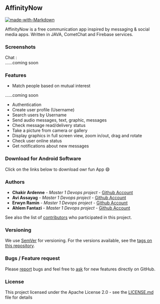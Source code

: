 ## AffinityNow

[![made-with-Markdown](https://img.shields.io/badge/Made%20with-Markdown-1f425f.svg)](http://commonmark.org)

AffinityNow is a free communication app inspired by messaging & social media apps.
Written in JAVA, CometChat and Firebase services.


### Screenshots

Chat :  
   ......coming soon

### Features

   * Match people based on mutual interest 

   ......coming soon
   * Authentication
   * Create user profile (Username)
   * Search users by Username
   * Send audio messages, text, graphic, messages
   * Check message read/delivery status
   * Take a picture from camera or gallery
   * Display graphics in full screen view, zoom in/out, drag and rotate
   * Check user online status
   * Get notifications about new messages

### Download for Android Software

Click on the links below to download owr fun App 😄

### Authors
* **Chakir Ardenne** - *Master 1 Devops project* - [Github Account](https://github.com/ChakirArdenne)
* **Avi Assayag** - *Master 1 Devops project* - [Github Account](https://github.com/AssayagAvi)
* **Erwyn Ramin** - *Master 1 Devops project* - [Github Account](https://github.com/Ramin-Erwyn)
* **Ahlem Fantazi** - *Master 1 Devops project* - [Github Account](https://github.com/AhlemFANTA)

See also the list of [contributors](https://github.com/your/project/contributors) who participated in this project.


### Versioning
We use [SemVer](http://semver.org/) for versioning. For the versions available, see the [tags on this repository](https://github.com/AffinityNow/AffinityNow).

### Bugs / Feature request
Please [report](https://github.com/AffinityNow/AffinityNow/issues) bugs and feel free to [ask](https://github.com/AffinityNow/AffinityNow/issues) for new features directly on GitHub.

### License
This project licensed under the Apache License 2.0 - see the [LICENSE.md](LICENSE) file for details
